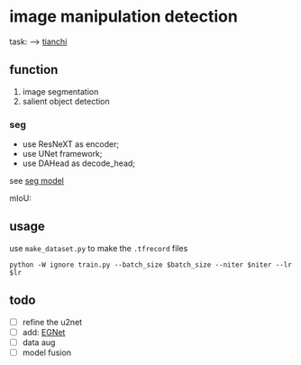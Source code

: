 # image manipulation detection

task: --> [tianchi](https://tianchi.aliyun.com/competition/entrance/531812/forum)

## function

1. image segmentation
2. salient object detection

### seg

- use ResNeXT as encoder;
- use UNet framework;
- use DAHead as decode_head;

see [seg model](./segmentation/README.md)

mIoU: 

## usage

use `make_dataset.py` to make the `.tfrecord` files

```shell
python -W ignore train.py --batch_size $batch_size --niter $niter --lr $lr
```

## todo

- [ ] refine the u2net
- [ ] add: [EGNet](https://github.com/JXingZhao/EGNet/)
- [ ] data aug
- [ ] model fusion
